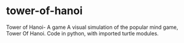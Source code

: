 # tower-of-hanoi
Tower of Hanoi- A game
A visual simulation of the popular mind game, Tower Of Hanoi. Code in python, with imported turtle modules.

